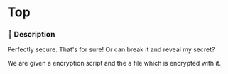 # Top

### 📄 Description
Perfectly secure. That's for sure! Or can break it and reveal my secret?

We are given a encryption script and the a file which is encrypted with it.

